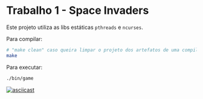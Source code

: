 # Trabalho 1 - Space Invaders

Este projeto utiliza as libs estáticas `pthreads` e `ncurses`.

Para compilar:

```bash
# "make clean" caso queira limpar o projeto dos artefatos de uma compilação anterior;
make
```

Para executar:

```bash
./bin/game
```

[![asciicast](https://asciinema.org/a/Z5IzjEahoQluYGkehSaszQEDN.svg)](https://asciinema.org/a/Z5IzjEahoQluYGkehSaszQEDN)
